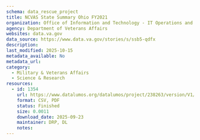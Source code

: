 ```yaml
---
schema: data_rescue_project 
title: NCVAS State Summary Ohio FY2021
organization: Office of Information and Technology - IT Operations and Services (ITOPS)
agency: Department of Veterans Affairs
websites: data.va.gov
data_source: https://www.data.va.gov/stories/s/ssb5-qdfx
description: 
last_modified: 2025-10-15
metadata_available: No
metadata_url: 
category:
  - Military & Veterans Affairs 
  - Science & Research 
resources:
  - id: 1354
    url: https://www.datalumos.org/datalumos/project/238263/version/V1/view
    format: CSV, PDF
    status: Finished
    size: 0.0011
    download_date: 2025-09-23
    maintainer: DRP, DL
    notes: 
---
```

